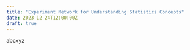 ```yaml
---
title: "Experiment Network for Understanding Statistics Concepts"
date: 2023-12-24T12:00:00Z
draft: true
---
```


abcxyz